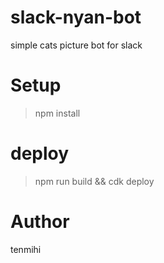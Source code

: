 # slack-nyan-bot

simple cats picture bot for slack

# Setup

> npm install

# deploy

> npm run build && cdk deploy

# Author

tenmihi

